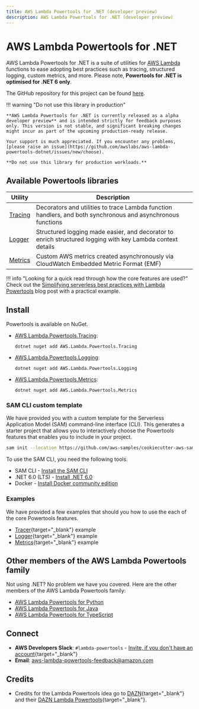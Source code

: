 ```yaml
---
title: AWS Lambda Powertools for .NET (developer preview)
description: AWS Lambda Powertools for .NET (developer preview)
---
```


# AWS Lambda Powertools for .NET

AWS Lambda Powertools for .NET is a suite of utilities for [AWS Lambda](https://aws.amazon.com/lambda/) functions to ease adopting best practices such as tracing, structured logging, custom metrics, and more. Please note, **Powertools for .NET is optimised for .NET 6 only**.

The GitHub repository for this project can be found [here](https://github.com/awslabs/aws-lambda-powertools-dotnet).

!!! warning  "Do not use this library in production"

    **AWS Lambda Powertools for .NET is currently released as a alpha developer preview** and is intended strictly for feedback purposes only. This version is not stable, and significant breaking changes might incur as part of the upcoming production-ready release.

    Your support is much appreciated. If you encounter any problems, [please raise an issue](https://github.com/awslabs/aws-lambda-powertools-dotnet/issues/new/choose).

    **Do not use this library for production workloads.**

## Available Powertools libraries

| Utility | Description
| ------------------------------------------------- | ---------------------------------------------------------------------------------
[Tracing](./core/tracing.md) | Decorators and utilities to trace Lambda function handlers, and both synchronous and asynchronous functions
[Logger](./core/logging.md) | Structured logging made easier, and decorator to enrich structured logging with key Lambda context details
[Metrics](./core/metrics.md) | Custom AWS metrics created asynchronously via CloudWatch Embedded Metric Format (EMF)

!!! info "Looking for a quick read through how the core features are used?"
   Check out the [Simplifying serverless best practices with Lambda Powertools](https://aws.amazon.com/blogs/opensource/simplifying-serverless-best-practices-with-lambda-powertools/) blog post with a practical example.

## Install

Powertools is available on NuGet.

* [AWS.Lambda.Powertools.Tracing](https://www.nuget.org/packages?q=AWS.Lambda.Powertools.Tracing):

    `dotnet nuget add AWS.Lambda.Powertools.Tracing`

* [AWS.Lambda.Powertools.Logging](https://www.nuget.org/packages?q=AWS.Lambda.Powertools.Logging):

    `dotnet nuget add AWS.Lambda.Powertools.Logging`

* [AWS.Lambda.Powertools.Metrics](https://www.nuget.org/packages?q=AWS.Lambda.Powertools.Metrics):

    `dotnet nuget add AWS.Lambda.Powertools.Metrics`

### SAM CLI custom template

We have provided you with a custom template for the Serverless Application Model (SAM) command-line interface (CLI). This generates a starter project that allows you to interactively choose the Powertools features that enables you to include in your project.

```bash
sam init --location https://github.com/aws-samples/cookiecutter-aws-sam-dotnet
```

To use the SAM CLI, you need the following tools.

* SAM CLI - [Install the SAM CLI](https://docs.aws.amazon.com/serverless-application-model/latest/developerguide/serverless-sam-cli-install.html)
* .NET 6.0 (LTS)  - [Install .NET 6.0](https://www.microsoft.com/net/download)
* Docker - [Install Docker community edition](https://hub.docker.com/search/?type=edition&offering=community)

### Examples

We have provided a few examples that should you how to use the each of the core Powertools features.

* [Tracer](https://github.com/awslabs/aws-lambda-powertools-dotnet/tree/main/examples/tracer){target="_blank"} example
* [Logger](https://github.com/awslabs/aws-lambda-powertools-dotnet/tree/main/examples/logger/){target="_blank"} example
* [Metrics](https://github.com/awslabs/aws-lambda-powertools-dotnet/tree/main/examples/metrics/){target="_blank"} example

## Other members of the AWS Lambda Powertools family

Not using .NET? No problem we have you covered. Here are the other members of the AWS Lambda Powertools family:

* [AWS Lambda Powertools for Python](https://github.com/awslabs/aws-lambda-powertools-python)
* [AWS Lambda Powertools for Java](https://github.com/awslabs/aws-lambda-powertools-java)
* [AWS Lambda Powertools for TypeScript](https://github.com/awslabs/aws-lambda-powertools-typescript)

## Connect

* **AWS Developers Slack**: `#lambda-powertools` - [Invite, if you don't have an account](https://join.slack.com/t/awsdevelopers/shared_invite/zt-yryddays-C9fkWrmguDv0h2EEDzCqvw){target="_blank"}
* **Email**: aws-lambda-powertools-feedback@amazon.com

## Credits

* Credits for the Lambda Powertools idea go to [DAZN](https://github.com/getndazn){target="_blank"} and their [DAZN Lambda Powertools](https://github.com/getndazn/dazn-lambda-powertools/){target="_blank"}.
